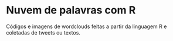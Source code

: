 # Nuvem de palavras com R
Códigos e imagens de wordclouds feitas a partir da linguagem R e coletadas de tweets ou textos.
